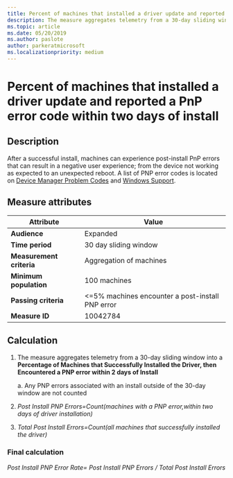 ```yaml
---
title: Percent of machines that installed a driver update and reported a PnP error code within two days of install
description: The measure aggregates telemetry from a 30-day sliding window into a percentage of machines that successfully installed the driver and then Encountered a PNP error within two days of install
ms.topic: article
ms.date: 05/20/2019
ms.author: paslote
author: parkeratmicrosoft
ms.localizationpriority: medium
---
```


# Percent of machines that installed a driver update and reported a PnP error code within two days of install

## Description

After a successful install, machines can experience post-install PnP errors that can result in a negative user experience; from the device not working as expected to an unexpected reboot. A list of PNP error codes is located on [Device Manager Problem Codes](https://docs.microsoft.com/windows-hardware/drivers/debugger/device-manager-problem-codes) and [Windows Support](https://support.microsoft.com/help/310123/error-codes-in-device-manager-in-windows).

## Measure attributes

|Attribute|Value|
|----|----|
|**Audience**|Expanded|
|**Time period**|30 day sliding window|
|**Measurement criteria**|Aggregation of machines|
|**Minimum population**|100 machines|
|**Passing criteria**|<=5% machines encounter a post-install PNP error|
|**Measure ID**|10042784|

## Calculation

1. The measure aggregates telemetry from a 30-day sliding window into a **Percentage of Machines that Successfully Installed the Driver, then Encountered a PNP error within 2 days of Install**

   a. Any PNP errors associated with an install outside of the 30-day window are not counted

2. *Post Install PNP Errors=Count(machines with a PNP error,within two days of driver installation)*
3. *Total Post Install Errors=Count(all machines that successfully installed the driver)*

### Final calculation

*Post Install PNP Error Rate= Post Install PNP Errors / Total Post Install Errors*
